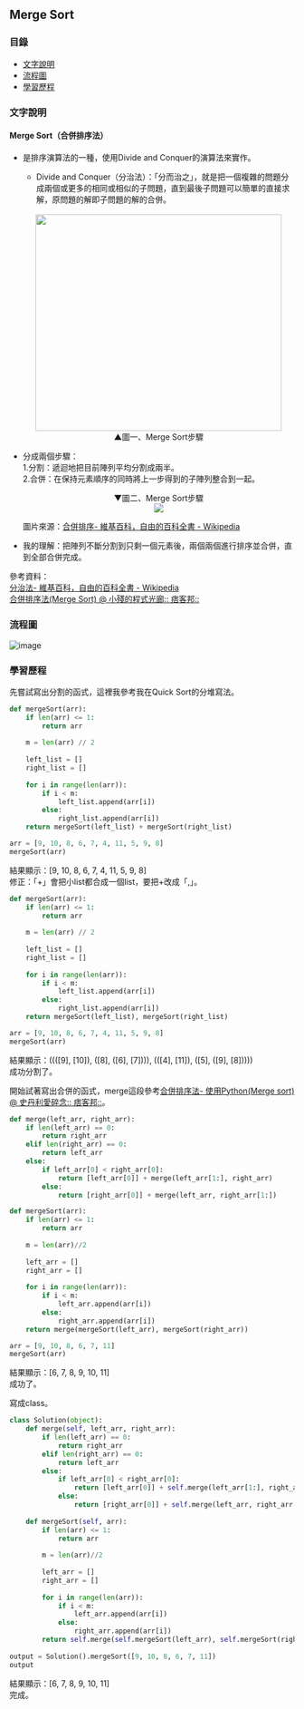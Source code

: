 ## Merge Sort
### 目錄
* [文字說明](#文字說明)
* [流程圖](#流程圖)
* [學習歷程](#學習歷程)
### 文字說明
#### Merge Sort（合併排序法）
* 是排序演算法的一種，使用Divide and Conquer的演算法來實作。
  * Divide and Conquer（分治法）：「分而治之」，就是把一個複雜的問題分成兩個或更多的相同或相似的子問題，直到最後子問題可以簡單的直接求解，原問題的解即子問題的解的合併。
  <br />
  <div align=center><img width="435" height="382.5" src="https://github.com/ChengShaoChi/Learning-Note/blob/master/Image/Merge%20Sort%201.png?raw=true"/></div>    
  <div align=center>▲圖一、Merge Sort步驟</div>
* 分成兩個步驟：    
   1.分割：遞迴地把目前陣列平均分割成兩半。    
   2.合併：在保持元素順序的同時將上一步得到的子陣列整合到一起。    
   <div align=center>▼圖二、Merge Sort步驟</div>    
   <div align=center><img src="https://upload.wikimedia.org/wikipedia/commons/c/cc/Merge-sort-example-300px.gif"/></div>    
   
   圖片來源：[合併排序- 維基百科，自由的百科全書 - Wikipedia](https://zh.wikipedia.org/wiki/%E5%BD%92%E5%B9%B6%E6%8E%92%E5%BA%8F)
* 我的理解：把陣列不斷分割到只剩一個元素後，兩個兩個進行排序並合併，直到全部合併完成。
   
參考資料：    
[分治法- 維基百科，自由的百科全書 - Wikipedia](https://zh.wikipedia.org/wiki/%E5%88%86%E6%B2%BB%E6%B3%95)    
[合併排序法(Merge Sort) @ 小殘的程式光廊:: 痞客邦::](https://emn178.pixnet.net/blog/post/87965707)

### 流程圖
![image](https://github.com/ChengShaoChi/Learning-Note/blob/master/Image/Merge%20Sort.png?raw=true)
### 學習歷程
先嘗試寫出分割的函式，這裡我參考我在Quick Sort的分堆寫法。
```Python
def mergeSort(arr):
    if len(arr) <= 1:
        return arr
    
    m = len(arr) // 2
    
    left_list = []
    right_list = []
    
    for i in range(len(arr)):
        if i < m:
            left_list.append(arr[i])
        else:
            right_list.append(arr[i])
    return mergeSort(left_list) + mergeSort(right_list)

arr = [9, 10, 8, 6, 7, 4, 11, 5, 9, 8]
mergeSort(arr)
```
結果顯示：[9, 10, 8, 6, 7, 4, 11, 5, 9, 8]    
修正：「+」會把小list都合成一個list，要把+改成「,」。
```Python
def mergeSort(arr):
    if len(arr) <= 1:
        return arr
    
    m = len(arr) // 2
    
    left_list = []
    right_list = []
    
    for i in range(len(arr)):
        if i < m:
            left_list.append(arr[i])
        else:
            right_list.append(arr[i])
    return mergeSort(left_list), mergeSort(right_list)

arr = [9, 10, 8, 6, 7, 4, 11, 5, 9, 8]
mergeSort(arr)
```
結果顯示：((([9], [10]), ([8], ([6], [7]))), (([4], [11]), ([5], ([9], [8]))))    
成功分割了。    

開始試著寫出合併的函式，merge這段參考[合併排序法- 使用Python(Merge sort) @ 史丹利愛碎念:: 痞客邦::](https://newaurora.pixnet.net/blog/post/224658923-%E5%90%88%E4%BD%B5%E6%8E%92%E5%BA%8F%E6%B3%95---%E4%BD%BF%E7%94%A8python)。
```Python
def merge(left_arr, right_arr):
    if len(left_arr) == 0:
        return right_arr
    elif len(right_arr) == 0:
        return left_arr
    else:
        if left_arr[0] < right_arr[0]:
            return [left_arr[0]] + merge(left_arr[1:], right_arr)
        else:
            return [right_arr[0]] + merge(left_arr, right_arr[1:])

def mergeSort(arr):
    if len(arr) <= 1:
        return arr
        
    m = len(arr)//2
    
    left_arr = []
    right_arr = []
    
    for i in range(len(arr)):
        if i < m:
            left_arr.append(arr[i])
        else:
            right_arr.append(arr[i])
    return merge(mergeSort(left_arr), mergeSort(right_arr))

arr = [9, 10, 8, 6, 7, 11]
mergeSort(arr)
```
結果顯示：[6, 7, 8, 9, 10, 11]    
成功了。    

寫成class。
```Python
class Solution(object):
    def merge(self, left_arr, right_arr):
        if len(left_arr) == 0:
            return right_arr
        elif len(right_arr) == 0:
            return left_arr
        else:
            if left_arr[0] < right_arr[0]:
                return [left_arr[0]] + self.merge(left_arr[1:], right_arr)
            else:
                return [right_arr[0]] + self.merge(left_arr, right_arr[1:])
                
    def mergeSort(self, arr):
        if len(arr) <= 1:
            return arr
            
        m = len(arr)//2
        
        left_arr = []
        right_arr = []
        
        for i in range(len(arr)):
            if i < m:
                left_arr.append(arr[i])
            else:
                right_arr.append(arr[i])
        return self.merge(self.mergeSort(left_arr), self.mergeSort(right_arr))
        
output = Solution().mergeSort([9, 10, 8, 6, 7, 11])
output
```
結果顯示：[6, 7, 8, 9, 10, 11]    
完成。

